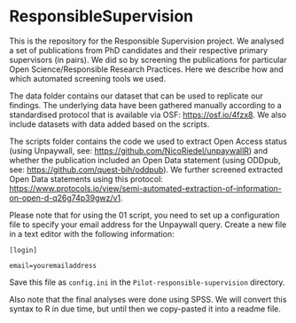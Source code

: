 # ResponsibleSupervision

This is the repository for the Responsible Supervision project. We analysed a set of publications from PhD candidates and their respective primary supervisors (in pairs). We did so by screening the publications for particular Open Science/Responsible Research Practices. Here we describe how and which automated screening tools we used.

The data folder contains our dataset that can be used to replicate our findings. The underlying data have been gathered manually according to a standardised protocol that is available via OSF: <https://osf.io/4fzx8>. We also include datasets with data added based on the scripts.

The scripts folder contains the code we used to extract Open Access status (using Unpaywall, see: <https://github.com/NicoRiedel/unpaywallR>) and whether the publication included an Open Data statement (using ODDpub, see: <https://github.com/quest-bih/oddpub>). We further screened extracted Open Data statements using this protocol: https://www.protocols.io/view/semi-automated-extraction-of-information-on-open-d-q26g74p39gwz/v1. 

Please note that for using the 01 script, you need to set up a configuration file to specify your email address for the Unpaywall query. Create a new file in a text editor with the following information:

`[login]`

`email=youremailaddress`

Save this file as `config.ini` in the `Pilot-responsible-supervision` directory.

Also note that the final analyses were done using SPSS. We will convert this syntax to R in due time, but until then we copy-pasted it into a readme file. 
